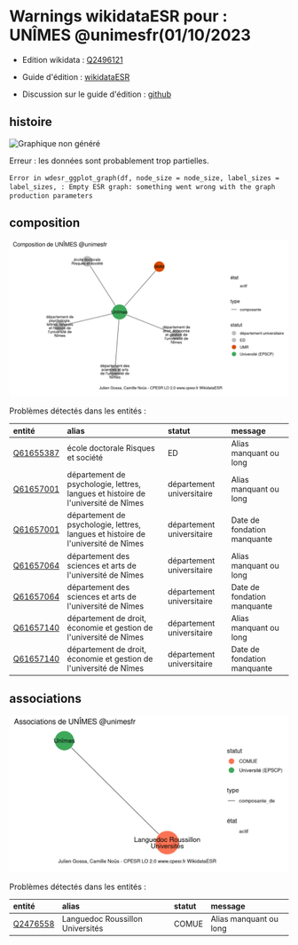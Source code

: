 Warnings wikidataESR pour : UNÎMES @unimesfr(01/10/2023
================

- Edition wikidata : [Q2496121](https://www.wikidata.org/wiki/Q2496121)
- Guide d'édition : [wikidataESR](https://github.com/cpesr/wikidataESR/)

- Discussion sur le guide d'édition : [github](https://github.com/cpesr/wikidataESR/issues)



## histoire 

![Graphique non généré](Q2496121-histoire.png) 

 


Erreur : les données sont probablement trop partielles.
```
Error in wdesr_ggplot_graph(df, node_size = node_size, label_sizes = label_sizes, : Empty ESR graph: something went wrong with the graph production parameters

``` 



## composition 

![Graphique non généré](Q2496121-composition.png) 

Problèmes détectés dans les entités :

|entité                                               |alias                                                                             |statut                    |message                     |
|:----------------------------------------------------|:---------------------------------------------------------------------------------|:-------------------------|:---------------------------|
|[Q61655387](https://www.wikidata.org/wiki/Q61655387) |école doctorale Risques et société                                                |ED                        |Alias manquant ou long      |
|[Q61657001](https://www.wikidata.org/wiki/Q61657001) |département de psychologie, lettres, langues et histoire de l'université de Nîmes |département universitaire |Alias manquant ou long      |
|[Q61657001](https://www.wikidata.org/wiki/Q61657001) |département de psychologie, lettres, langues et histoire de l'université de Nîmes |département universitaire |Date de fondation manquante |
|[Q61657064](https://www.wikidata.org/wiki/Q61657064) |département des sciences et arts de l'université de Nîmes                         |département universitaire |Alias manquant ou long      |
|[Q61657064](https://www.wikidata.org/wiki/Q61657064) |département des sciences et arts de l'université de Nîmes                         |département universitaire |Date de fondation manquante |
|[Q61657140](https://www.wikidata.org/wiki/Q61657140) |département de droit, économie et gestion de l'université de Nîmes                |département universitaire |Alias manquant ou long      |
|[Q61657140](https://www.wikidata.org/wiki/Q61657140) |département de droit, économie et gestion de l'université de Nîmes                |département universitaire |Date de fondation manquante |

 



## associations 

![Graphique non généré](Q2496121-associations.png) 

Problèmes détectés dans les entités :

|entité                                             |alias                            |statut |message                |
|:--------------------------------------------------|:--------------------------------|:------|:----------------------|
|[Q2476558](https://www.wikidata.org/wiki/Q2476558) |Languedoc Roussillon Universités |COMUE  |Alias manquant ou long |

 

